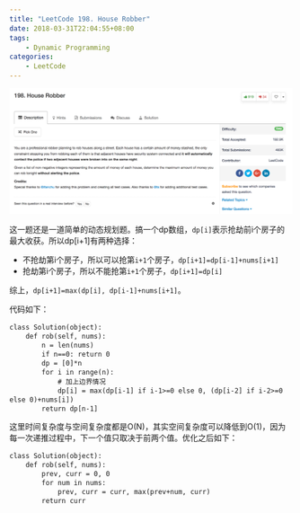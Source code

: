 ```yaml
---
title: "LeetCode 198. House Robber"
date: 2018-03-31T22:04:55+08:00
tags:
    - Dynamic Programming
categories:
    - LeetCode
---
```


![desc](/images/leetcode/198_1.png)

这一题还是一道简单的动态规划题。搞一个dp数组，`dp[i]`表示抢劫前i个房子的最大收获。所以dp[i+1]有两种选择：

* 不抢劫第i个房子，所以可以抢第`i+1`个房子，`dp[i+1]=dp[i-1]+nums[i+1]`
* 抢劫第i个房子，所以不能抢第`i+1`个房子，`dp[i+1]=dp[i]`

综上，`dp[i+1]=max(dp[i], dp[i-1]+nums[i+1]`。

代码如下：

```
class Solution(object):
    def rob(self, nums):
        n = len(nums)
        if n==0: return 0
        dp = [0]*n
        for i in range(n):
        	# 加上边界情况
            dp[i] = max(dp[i-1] if i-1>=0 else 0, (dp[i-2] if i-2>=0 else 0)+nums[i])
        return dp[n-1]
```

这里时间复杂度与空间复杂度都是O(N)，其实空间复杂度可以降低到O(1)，因为每一次递推过程中，下一个值只取决于前两个值。优化之后如下：

```
class Solution(object):
    def rob(self, nums):
        prev, curr = 0, 0
        for num in nums:
            prev, curr = curr, max(prev+num, curr)
        return curr
```

